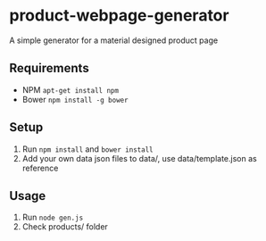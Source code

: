 # product-webpage-generator
A simple generator for a material designed product page

## Requirements
- NPM `apt-get install npm`
- Bower `npm install -g bower`

## Setup
1. Run `npm install` and `bower install`
2. Add your own data json files to data/, use data/template.json as reference
 
## Usage
1. Run `node gen.js`
2. Check products/ folder
